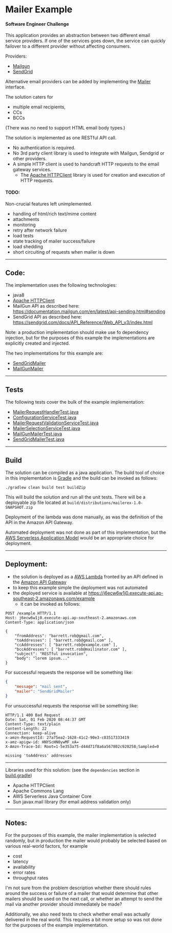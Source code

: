 # Mailer Example

#### Software Engineer Challenge

This application provides an abstraction between two different email service providers. 
If one of the services goes down, the service can quickly failover to a different provider
without affecting consumers.

Providers:

- [Mailgun](https://www.mailgun.com/)
- [SendGrid](https://sendgrid.com/)

Alternative email providers can be added by implementing the 
[Mailer](/src/main/java/org/example/mailerex/mailer/Mailer.java) interface.

The solution caters for 
- multiple email recipients, 
- CCs 
- BCCs 

(There was no need to support HTML email body types.)

The solution is implemented as one RESTful API call.

- No authentication is required.
- No 3rd party client library is used to integrate with Mailgun, Sendgrid or other providers. 
- A simple HTTP client is used to handcraft HTTP requests to the email gateway services.
    - The [Apache HTTPClient](https://hc.apache.org/httpcomponents-client-ga/index.html)
      library is used for creation and execution of HTTP requests.

#### TODO: 

Non-crucial features left unimplemented.

- handling of html/rich text/mime content
- attachments
- monitoring
- retry after network failure
- load tests
- state tracking of mailer success/failure
- load shedding
- short circuiting of requests when mailer is down

----

## Code:

The implementation uses the following technologies:

- java8
- [Apache HTTPClient](https://hc.apache.org/httpcomponents-client-ga/index.html)
- MailGun API as described here: https://documentation.mailgun.com/en/latest/api-sending.html#sending
- SendGrid API as described here: https://sendgrid.com/docs/API_Reference/Web_API_v3/index.html

Note: a production implementation should make use fo dependency injection, but for
the purposes of this example the implementations are explicitly created and injected.

The two implementations for this example are:

- [SendGridMailer](/src/main/java/org/example/mailerex/mailer/impl/SendGridMailer.java)
- [MailGunMailer](/src/main/java/org/example/mailerex/mailer/impl/MailGunMailer.java)

---- 

## Tests

The following tests cover the bulk of the example implementation:

- [MailerRequestHandlerTest.java](/src/test/java/org/example/mailerex/handler/MailerRequestHandlerTest.java)
- [ConfigurationServiceTest.java](/src/test/java/org/example/mailerex/services/ConfigurationServiceTest.java)
- [MailerRequestValidationServiceTest.java](/src/test/java/org/example/mailerex/services/MailerRequestValidationServiceTest.java)
- [MailerSelectionServiceTest.java](/src/test/java/org/example/mailerex/services/MailerSelectionServiceTest.java)
- [MailGunMailerTest.java](/src/test/java/org/example/mailerex/mailer/impl/MailGunMailerTest.java)
- [SendGridMailerTest.java](/src/test/java/org/example/mailerex/mailer/impl/SendGridMailerTest.java)

---- 

## Build

The solution can be compiled as a java application. The build tool of choice in this
implementation is [Gradle](https://gradle.org/) and the build can be invoked as follows:

`./gradlew clean build test buildZip`

This will build the solution and run all the unit tests. There will be a deployable 
zip file located at `build/distributions/mailerex-1.0-SNAPSHOT.zip`

Deployment of the lambda was done manually, as was the definition of the API in the
Amazon API Gateway. 

Automated deployment was not done as part of this implementation, but the 
[AWS Serverless Application Model](https://aws.amazon.com/serverless/sam/) 
would be an appropriate choice for deployment.

----

## Deployment:
 
- the solution is deployed as a [AWS Lambda](https://aws.amazon.com/lambda/) fronted by
  an API defined in the [Amazon API Gateway](https://aws.amazon.com/api-gateway/)
- to keep this example simple the deployment was not automated
- the deployed service is available at https://j6ecw6w1j0.execute-api.ap-southeast-2.amazonaws.com/example
    - it can be invoked as follows:

```http request
POST /example HTTP/1.1
Host: j6ecw6w1j0.execute-api.ap-southeast-2.amazonaws.com
Content-Type: application/json

{
    "fromAddress": "barrett.rob@gmail.com",
    "toAddresses": [ "barrett.rob@gmail.com" ],
    "ccAddresses": [ "barrett.rob@example.com" ],
    "bccAddresses": [ "barrett.rob@mailinator.com" ],
    "subject": "RESTful invocation",
    "body": "lorem ipsum..."
}
```

For successful requests the response will be something like:

```json
{
    "message": "mail sent",
    "mailer": "SendGridMailer"
}
``` 

For unsuccessful requests the response will be something like:
```http request
HTTP/1.1 400 Bad Request
Date: Sat, 01 Feb 2020 08:44:37 GMT
Content-Type: text/plain
Content-Length: 22
Connection: keep-alive
x-amzn-RequestId: 27a75ea2-1628-41c2-90e3-c03517333419
x-amz-apigw-id: HNYScHN0ywMF_xA=
X-Amzn-Trace-Id: Root=1-5e353a75-d44d71f8a6a567802c920258;Sampled=0

missing 'toAddress' addresses
```

----

Libraries used for this solution: (see the `dependencies` section 
in [build.gradle](/build.gradle))

- Apache HTTPClient
- Apache Commons Lang
- AWS Serverless Java Container Core
- Sun javax.mail library (for email address validation only)

----

## Notes:

For the purposes of this example, the mailer implementation is selected randomly, 
but in production the mailer would probably be selected based on various real-world 
factors, for example

- cost
- latency
- availability
- error rates
- throughput rates

I'm not sure from the problem description whether there should rules around the success 
or failure of a mailer that would determine that other mailers should be used on the next
call, or whether an attempt to send the mail via another provider should immediately be
made?

Additionally, we also need tests to check whether email was actually delivered in the real 
world. This requires a bit more setup so was not done for the purposes of the example
implementation. 
